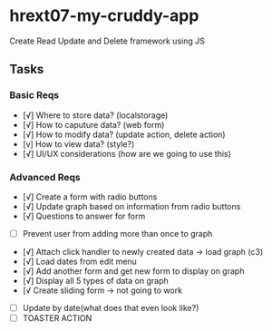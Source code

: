 # hrext07-my-cruddy-app
Create Read Update and Delete framework using JS


## Tasks

### Basic Reqs
- [√] Where to store data? (localstorage)
- [√] How to caputure data? (web form)
- [√] How to modify data? (update action, delete action)
- [v] How to view data? (style?)
- [√] UI/UX considerations (how are we going to use this)

### Advanced Reqs
- [√] Create a form with radio buttons
- [√] Update graph based on information from radio buttons
- [√] Questions to answer for form
- [ ] Prevent user from adding more than once to graph 
<!-- - [ ] How to click on points in graph to update data (is this even possible?) -->
- [√] Attach click handler to newly created data -> load graph (c3)
- [√] Load dates from edit menu
- [√] Add another form and get new form to display on graph
- [√] Display all 5 types of data on graph
- [√ Create sliding form -> not going to work
- [ ] Update by date(what does that even look like?)
- [ ] TOASTER ACTION
